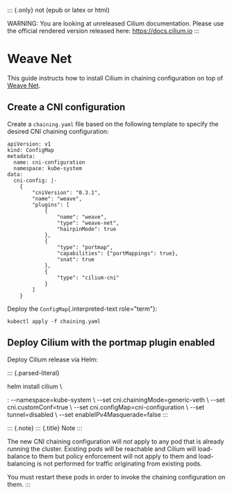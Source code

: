 ::: {.only}
not (epub or latex or html)

WARNING: You are looking at unreleased Cilium documentation. Please use
the official rendered version released here: <https://docs.cilium.io>
:::

Weave Net
=========

This guide instructs how to install Cilium in chaining configuration on
top of [Weave Net](https://github.com/weaveworks/weave).

Create a CNI configuration
--------------------------

Create a `chaining.yaml` file based on the following template to specify
the desired CNI chaining configuration:

``` {.yaml}
apiVersion: v1
kind: ConfigMap
metadata:
  name: cni-configuration
  namespace: kube-system
data:
  cni-config: |-
    {
        "cniVersion": "0.3.1",
        "name": "weave",
        "plugins": [
            {
                "name": "weave",
                "type": "weave-net",
                "hairpinMode": true
            },
            {
                "type": "portmap",
                "capabilities": {"portMappings": true},
                "snat": true
            },
            {
                "type": "cilium-cni"
            }
        ]
    }
```

Deploy the `ConfigMap`{.interpreted-text role="term"}:

``` {.shell-session}
kubectl apply -f chaining.yaml
```

Deploy Cilium with the portmap plugin enabled
---------------------------------------------

Deploy Cilium release via Helm:

::: {.parsed-literal}

helm install cilium \\

:   \--namespace=kube-system \\ \--set cni.chainingMode=generic-veth \\
    \--set cni.customConf=true \\ \--set cni.configMap=cni-configuration
    \\ \--set tunnel=disabled \\ \--set enableIPv4Masquerade=false
:::

::: {.note}
::: {.title}
Note
:::

The new CNI chaining configuration will *not* apply to any pod that is
already running the cluster. Existing pods will be reachable and Cilium
will load-balance to them but policy enforcement will not apply to them
and load-balancing is not performed for traffic originating from
existing pods.

You must restart these pods in order to invoke the chaining
configuration on them.
:::
